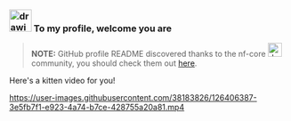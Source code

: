 ### <a href="https://www.yodaspeak.co.uk/index.php" target="_blank"><img src="https://encrypted-tbn0.gstatic.com/images?q=tbn%3AANd9GcRUV7eB7H6rROCZSd8pAj353ramq-c-4puIuPSIvq3sCznS_aEb" alt="drawing" width="40"/></a>  To my profile, welcome you are


>**NOTE:**
GitHub profile README discovered thanks to the nf-core <a href="https://www.yodaspeak.co.uk/index.php" target="_blank"><img src="https://avatars2.githubusercontent.com/u/35520196?s=200&v=4" alt="drawing" width="25"/></a> community, you should check them out [here](https://github.com/nf-core).


Here's a kitten video for you!

https://user-images.githubusercontent.com/38183826/126406387-3e5fb7f1-e923-4a74-b7ce-428755a20a81.mp4
